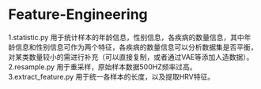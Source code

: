 # Feature-Engineering
1.statistic.py 用于统计样本的年龄信息，性别信息，各疾病的数量信息，其中年龄信息和性别信息可作为两个特征，各疾病的数量信息可以分析数据集是否平衡，对某类数量较小的需进行补充（可以直接复制，或者通过VAE等添加人造数据）。
2.resample.py 用于重采样，原始样本数据500HZ频率过高。
3.extract_feature.py 用于统一各样本的长度，以及提取HRV特征。
